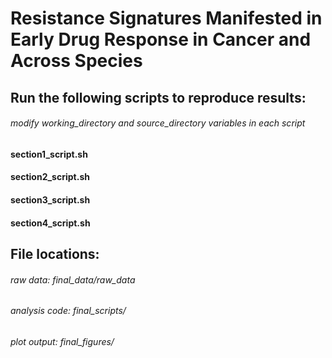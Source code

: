# Resistance Signatures Manifested in Early Drug Response in Cancer and Across Species

## Run the following scripts to reproduce results:
###### modify *working_directory* and *source_directory* variables in each script

#### section1_script.sh
#### section2_script.sh
#### section3_script.sh
#### section4_script.sh

## File locations: 

###### raw data: *final_data/raw_data*
###### analysis code: *final_scripts/*
###### plot output: *final_figures/*
